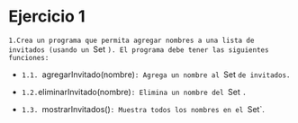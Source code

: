 # Ejercicio 1

`1.Crea un programa que permita agregar nombres a una lista de invitados (usando un `Set `). El programa debe tener las siguientes funciones:`

* `1.1. `agregarInvitado(nombre)`: Agrega un nombre al `Set `de invitados.`
* `1.2.`eliminarInvitado(nombre)`: Elimina un nombre del `Set `.`

* `1.3. `mostrarInvitados()`: Muestra todos los nombres en el `Set`.
